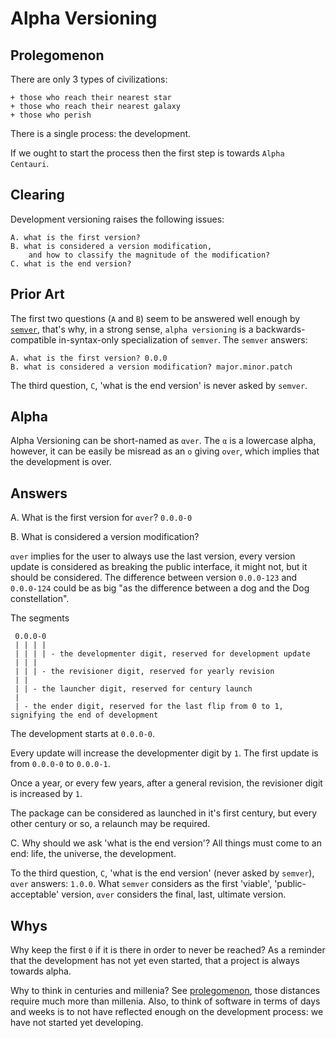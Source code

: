 # Alpha Versioning



## Prolegomenon

There are only 3 types of civilizations:

```
+ those who reach their nearest star
+ those who reach their nearest galaxy
+ those who perish
```

There is a single process: the development.

If we ought to start the process then the first step is towards `Alpha Centauri`.



## Clearing

Development versioning raises the following issues:

```
A. what is the first version?
B. what is considered a version modification,
    and how to classify the magnitude of the modification?
C. what is the end version?
```



## Prior Art

The first two questions (`A` and `B`) seem to be answered well enough by [`semver`](https://github.com/semver/semver), that's why, in a strong sense, `alpha versioning` is a backwards-compatible in-syntax-only specialization of `semver`. The `semver` answers:

```
A. what is the first version? 0.0.0
B. what is considered a version modification? major.minor.patch
```

The third question, `C`, 'what is the end version' is never asked by `semver`.



## Alpha

Alpha Versioning can be short-named as `αver`. The `α` is a lowercase alpha, however, it can be easily be misread as an `o` giving `over`, which implies that the development is over.



## Answers

A. What is the first version for `αver`? `0.0.0-0`


B. What is considered a version modification?

`αver` implies for the user to always use the last version, every version update is considered as breaking the public interface, it might not, but it should be considered. The difference between version `0.0.0-123` and `0.0.0-124` could be as big "as the difference between a dog and the Dog constellation".

The segments

```
 0.0.0-0
 | | | |
 | | | | - the developmenter digit, reserved for development update
 | | |
 | | | - the revisioner digit, reserved for yearly revision
 | |
 | | - the launcher digit, reserved for century launch
 |
 | - the ender digit, reserved for the last flip from 0 to 1, signifying the end of development
```

The development starts at `0.0.0-0`.

Every update will increase the developmenter digit by `1`. The first update is from `0.0.0-0` to `0.0.0-1`.

Once a year, or every few years, after a general revision, the revisioner digit is increased by `1`.

The package can be considered as launched in it's first century, but every other century or so, a relaunch may be required.


C. Why should we ask 'what is the end version'? All things must come to an end: life, the universe, the development.

To the third question, `C`, 'what is the end version' (never asked by `semver`), `αver` answers: `1.0.0`. What `semver` considers as the first 'viable', 'public-acceptable' version, `αver` considers the final, last, ultimate version.



## Whys

Why keep the first `0` if it is there in order to never be reached? As a reminder that the development has not yet even started, that a project is always towards alpha.

Why to think in centuries and millenia? See [prolegomenon](#prolegomenon), those distances require much more than millenia. Also, to think of software in terms of days and weeks is to not have reflected enough on the development process: we have not started yet developing.
